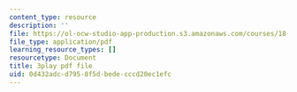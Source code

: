 ```yaml
---
content_type: resource
description: ''
file: https://ol-ocw-studio-app-production.s3.amazonaws.com/courses/18-06sc-linear-algebra-fall-2011/0d432adcd7958f5dbedecccd20ec1efc_MMWqGD4Urso.pdf
file_type: application/pdf
learning_resource_types: []
resourcetype: Document
title: 3play pdf file
uid: 0d432adc-d795-8f5d-bede-cccd20ec1efc
---
```

